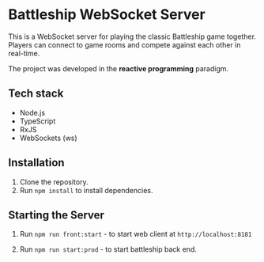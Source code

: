 # Battleship WebSocket Server

This is a WebSocket server for playing the classic Battleship game together. Players can connect to game rooms and compete against each other in real-time.

The project was developed in the **reactive programming** paradigm.

## Tech stack

- Node.js
- TypeScript
- RxJS
- WebSockets (ws)

## Installation

1. Clone the repository.
2. Run `npm install` to install dependencies.

## Starting the Server

1. Run `npm run front:start` - to start web client at `http://localhost:8181`

2. Run `npm run start:prod` - to start battleship back end.
